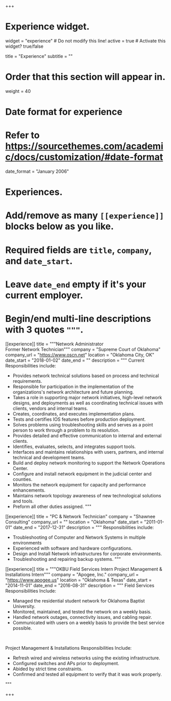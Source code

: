 +++
# Experience widget.
widget = "experience"  # Do not modify this line!
active = true  # Activate this widget? true/false

title = "Experience"
subtitle = ""

# Order that this section will appear in.
weight = 40

# Date format for experience
#   Refer to https://sourcethemes.com/academic/docs/customization/#date-format
date_format = "January 2006"

# Experiences.
#   Add/remove as many `[[experience]]` blocks below as you like.
#   Required fields are `title`, `company`, and `date_start`.
#   Leave `date_end` empty if it's your current employer.
#   Begin/end multi-line descriptions with 3 quotes `"""`.
[[experience]]
  title = """Network Administrator<br/>
  Former Network Technician"""
  company = "Supreme Court of Oklahoma"
  company_url = "https://www.oscn.net"
  location = "Oklahoma City, OK"
  date_start = "2018-01-02"
  date_end = ""
  description = """
  Current Responsibilities include:
  
  * Provides network technical solutions based on process and technical requirements.
  * Responsible for participation in the implementation of the organizations's network architecture and future planning.
  * Takes a role in supporting major network initiatives, high-level network designs, and deployments as well as coordinating technical issues with clients, vendors and internal teams.
  * Creates, coordinates, and executes implementation plans.
  * Tests and certifies IOS features before production deployment.
  * Solves problems using troubleshooting skills and serves as a point person to work through a problem to its resolution.
  * Provides detailed and effective communication to internal and external clients.
  * Identifies, evaluates, selects, and integrates support tools.
  * Interfaces and maintains relationships with users, partners, and internal technical and development teams.
  * Build and deploy network monitoring to support the Network Operations Center.
  * Configure and install network equipment in the judicial center and counties.
  * Monitors the network equipment for capacity and performance enhancements.
  * Maintains network topology awareness of new technological solutions and tools.
  * Preform all other duties assigned.
  """

[[experience]]
  title = "PC & Network Technician"
  company = "Shawnee Consulting"
  company_url = ""
  location = "Oklahoma"
  date_start = "2011-01-01"
  date_end = "2017-12-31"
  description = """
  Responsibilities include:

  * Troubleshooting of Computer and Network Systems in multiple environments 
  * Experienced with software and hardware configurations. 
  * Design and Install Network infrastructures for corporate environments. 
  * Troubleshooting and repairing backup systems.
  """

  [[experience]]
  title = """OKBU Field Services Intern
  Project Management & Installations Intern"""
  company = "Apogee, Inc."
  company_url = "https://www.apogee.us"
  location = "Oklahoma & Texas"
  date_start = "2014-11-01"
  date_end = "2016-08-31"
  description = """
  Field Services Responsibilities Include:

  * Managed the residential student network for Oklahoma Baptist University. 
  * Monitored, maintained, and tested the network on a weekly basis. 
  * Handled network outages, connectivity issues, and cabling repair. 
  * Communicated with users on a weekly basis to provide the best service possible.<br/>
  <br/>

  Project Management & Installations Responsibilities Include:

  * Refresh wired and wireless networks using the existing infrastructure. 
  * Configured switches and APs prior to deployment. 
  * Abided by strict time constraints. 
  * Confirmed and tested all equipment to verify that it was work properly.

  """

+++
